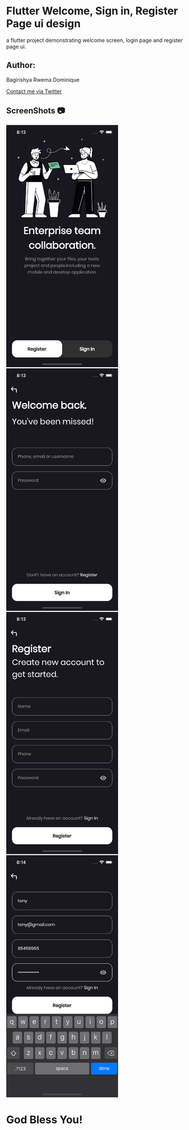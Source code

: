 # Flutter Welcome, Sign in, Register Page ui design
a flutter project demonstrating welcome screen, login page and register page ui.

## Author:
Bagirishya Rwema Dominique

[Contact me via Twitter ](https://twitter.com/R_w_e_m_a)

## ScreenShots 📷 
<p float="left">
  <img  src="screenshots/welcome_page.png" alt="Flutter Welcome Page" width="300" />
  <img src="screenshots/signin_page.png" alt="flutter Sign in page" width="300" /> 
  <img src="screenshots/register_page.png" alt="Register Page in flutter" width="300" />
  <img src="screenshots/register_fields.png" alt="FLutter Ui design" width="300" />
</p>

# God Bless You!
